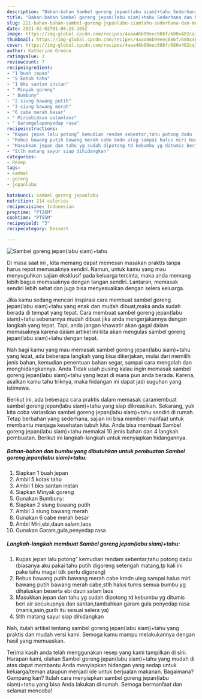 ```yaml
---
description: "Bahan-bahan Sambel goreng jepan(labu siam)+tahu Sederhana dan Mudah Dibuat"
title: "Bahan-bahan Sambel goreng jepan(labu siam)+tahu Sederhana dan Mudah Dibuat"
slug: 221-bahan-bahan-sambel-goreng-jepanlabu-siamtahu-sederhana-dan-mudah-dibuat
date: 2021-02-02T01:08:24.165Z
image: https://img-global.cpcdn.com/recipes/4aaa46b99eec686f/680x482cq70/sambel-goreng-jepanlabu-siamtahu-foto-resep-utama.jpg
thumbnail: https://img-global.cpcdn.com/recipes/4aaa46b99eec686f/680x482cq70/sambel-goreng-jepanlabu-siamtahu-foto-resep-utama.jpg
cover: https://img-global.cpcdn.com/recipes/4aaa46b99eec686f/680x482cq70/sambel-goreng-jepanlabu-siamtahu-foto-resep-utama.jpg
author: Katherine Greene
ratingvalue: 3
reviewcount: 7
recipeingredient:
- "1 buah jepan"
- "5 kotak tahu"
- "1 bks santan instan"
- " Minyak goreng"
- " Bumbuny"
- "2 siung bawang putih"
- "3 siung bawang merah"
- "6 cabe merah besar"
- " Miriebidaun salamlaos"
- " Garamgulapenyedap rasa"
recipeinstructions:
- "Kupas jepan lalu potong” kemudian rendam sebentar,tahu potong dadu (biasanya aku pakai tahu putih digoreng setengah matang,tp kali ini pake tahu magel tdk perlu digoreng)"
- "Rebus bawang putih bawang merah cabe kmdn uleg sampai halus miri bawang putih bawang merah cabe,stlh halus tumis semua bumbu yg dihaluskan beserta ebi daun salam laos"
- "Masukkan jepan dan tahu yg sudah dipotong td kebumbu yg ditumis beri air secukupnya dan santan,tambahkan garam gula penyedap rasa (manis,asin,gurih itu sesuai selera ya)"
- "Stlh matang sayur siap dihidangkan"
categories:
- Resep
tags:
- sambel
- goreng
- jepanlabu

katakunci: sambel goreng jepanlabu 
nutrition: 214 calories
recipecuisine: Indonesian
preptime: "PT26M"
cooktime: "PT55M"
recipeyield: "3"
recipecategory: Dessert

---
```



![Sambel goreng jepan(labu siam)+tahu](https://img-global.cpcdn.com/recipes/4aaa46b99eec686f/680x482cq70/sambel-goreng-jepanlabu-siamtahu-foto-resep-utama.jpg)

Di masa  saat ini , kita memang dapat memesan masakan praktis tanpa harus repot memasaknya sendiri. Namun, untuk kamu yang mau menyuguhkan sajian eksklusif pada keluarga tercinta, maka anda memang lebih bagus memasaknya dengan tangan sendiri. Lantaran, memasak sendiri lebih sehat dan juga bisa menyesuaikan dengan selera keluarga.

Jika kamu sedang mencari inspirasi cara membuat sambel goreng jepan(labu siam)+tahu yang enak dan mudah dibuat,maka anda sudah berada di tempat yang tepat. Cara membuat sambel goreng jepan(labu siam)+tahu  sebenarnya mudah dibuat jika anda mengerjakannya dengan langkah yang tepat. Tapi, anda jangan khawatir akan gagal dalam memasaknya 
karena dalam artikel ini kita akan mengulas sambel goreng jepan(labu siam)+tahu dengan tepat.  



Nah bagi kamu yang mau memasak sambel goreng jepan(labu siam)+tahu yang lezat, ada beberapa langkah yang bisa dikerjakan, mulai dari memilih jenis bahan, kemudian penentuan bahan segar, sampai cara mengolah dan menghidangkannya. Anda Tidak usah pusing kalau ingin memasak sambel goreng jepan(labu siam)+tahu yang lezat di mana pun anda berada. Karena, asalkan kamu  tahu triknya, maka hidangan ini dapat jadi suguhan yang istimewa.

Berikut ini, ada beberapa cara praktis  dalam memasak caramembuat sambel goreng jepan(labu siam)+tahu yang siap dikreasikan. Sekarang, yuk kita coba variasikan sambel goreng jepan(labu siam)+tahu sendiri di rumah. Tetap berbahan yang sederhana, sajian ini bisa memberi manfaat untuk membantu menjaga kesehatan tubuh kita. Anda bisa membuat Sambel goreng jepan(labu siam)+tahu memakai 10 jenis bahan dan 4 langkah pembuatan. Berikut ini langkah-langkah untuk menyiapkan hidangannya.

<!--inarticleads1-->

##### Bahan-bahan dan bumbu yang dibutuhkan untuk pembuatan Sambel goreng jepan(labu siam)+tahu:

1. Siapkan 1 buah jepan
1. Ambil 5 kotak tahu
1. Ambil 1 bks santan instan
1. Siapkan  Minyak goreng
1. Gunakan  Bumbuny:
1. Siapkan 2 siung bawang putih
1. Ambil 3 siung bawang merah
1. Gunakan 6 cabe merah besar
1. Ambil  Miri,ebi,daun salam,laos
1. Gunakan  Garam,gula,penyedap rasa




<!--inarticleads2-->

##### Langkah-langkah membuat Sambel goreng jepan(labu siam)+tahu:

1. Kupas jepan lalu potong” kemudian rendam sebentar,tahu potong dadu (biasanya aku pakai tahu putih digoreng setengah matang,tp kali ini pake tahu magel tdk perlu digoreng)
1. Rebus bawang putih bawang merah cabe kmdn uleg sampai halus miri bawang putih bawang merah cabe,stlh halus tumis semua bumbu yg dihaluskan beserta ebi daun salam laos
1. Masukkan jepan dan tahu yg sudah dipotong td kebumbu yg ditumis beri air secukupnya dan santan,tambahkan garam gula penyedap rasa (manis,asin,gurih itu sesuai selera ya)
1. Stlh matang sayur siap dihidangkan




Nah, itulah artikel tentang  sambel goreng jepan(labu siam)+tahu  yang praktis dan mudah versi kami. Semoga kamu mampu melakukannya dengan hasil yang memuaskan. 

Terima kasih anda telah menggunakan resep yang kami tampilkan di sini. Harapan kami, olahan  Sambel goreng jepan(labu siam)+tahu yang mudah di atas dapat membantu Anda menyiapkan hidangan yang sedap untuk keluarga/teman ataupun menjadi ide untuk berjualan makanan. Bagaimana? Gampang kan? Itulah cara menyiapkan sambel goreng jepan(labu siam)+tahu yang bisa Anda lakukan di rumah. Semoga bermanfaat dan selamat mencoba!


